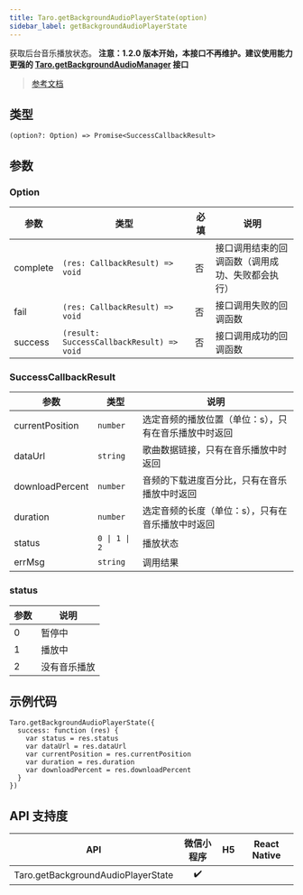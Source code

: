 ```yaml
---
title: Taro.getBackgroundAudioPlayerState(option)
sidebar_label: getBackgroundAudioPlayerState
---
```


获取后台音乐播放状态。
**注意：1.2.0 版本开始，本接口不再维护。建议使用能力更强的 [Taro.getBackgroundAudioManager](https://developers.weixin.qq.com/miniprogram/dev/api/media/background-audio/wx.getBackgroundAudioManager.html) 接口**

> [参考文档](https://developers.weixin.qq.com/miniprogram/dev/api/media/background-audio/wx.getBackgroundAudioPlayerState.html)

## 类型

```tsx
(option?: Option) => Promise<SuccessCallbackResult>
```

## 参数

### Option

<table>
  <thead>
    <tr>
      <th>参数</th>
      <th>类型</th>
      <th style={{ textAlign: "center"}}>必填</th>
      <th>说明</th>
    </tr>
  </thead>
  <tbody>
    <tr>
      <td>complete</td>
      <td><code>(res: CallbackResult) =&gt; void</code></td>
      <td style={{ textAlign: "center"}}>否</td>
      <td>接口调用结束的回调函数（调用成功、失败都会执行）</td>
    </tr>
    <tr>
      <td>fail</td>
      <td><code>(res: CallbackResult) =&gt; void</code></td>
      <td style={{ textAlign: "center"}}>否</td>
      <td>接口调用失败的回调函数</td>
    </tr>
    <tr>
      <td>success</td>
      <td><code>(result: SuccessCallbackResult) =&gt; void</code></td>
      <td style={{ textAlign: "center"}}>否</td>
      <td>接口调用成功的回调函数</td>
    </tr>
  </tbody>
</table>

### SuccessCallbackResult

<table>
  <thead>
    <tr>
      <th>参数</th>
      <th>类型</th>
      <th>说明</th>
    </tr>
  </thead>
  <tbody>
    <tr>
      <td>currentPosition</td>
      <td><code>number</code></td>
      <td>选定音频的播放位置（单位：s），只有在音乐播放中时返回</td>
    </tr>
    <tr>
      <td>dataUrl</td>
      <td><code>string</code></td>
      <td>歌曲数据链接，只有在音乐播放中时返回</td>
    </tr>
    <tr>
      <td>downloadPercent</td>
      <td><code>number</code></td>
      <td>音频的下载进度百分比，只有在音乐播放中时返回</td>
    </tr>
    <tr>
      <td>duration</td>
      <td><code>number</code></td>
      <td>选定音频的长度（单位：s），只有在音乐播放中时返回</td>
    </tr>
    <tr>
      <td>status</td>
      <td><code>0 | 1 | 2</code></td>
      <td>播放状态</td>
    </tr>
    <tr>
      <td>errMsg</td>
      <td><code>string</code></td>
      <td>调用结果</td>
    </tr>
  </tbody>
</table>

### status

<table>
  <thead>
    <tr>
      <th>参数</th>
      <th>说明</th>
    </tr>
  </thead>
  <tbody>
    <tr>
      <td>0</td>
      <td>暂停中</td>
    </tr>
    <tr>
      <td>1</td>
      <td>播放中</td>
    </tr>
    <tr>
      <td>2</td>
      <td>没有音乐播放</td>
    </tr>
  </tbody>
</table>

## 示例代码

```tsx
Taro.getBackgroundAudioPlayerState({
  success: function (res) {
    var status = res.status
    var dataUrl = res.dataUrl
    var currentPosition = res.currentPosition
    var duration = res.duration
    var downloadPercent = res.downloadPercent
  }
})
```

## API 支持度

| API | 微信小程序 | H5 | React Native |
| :---: | :---: | :---: | :---: |
| Taro.getBackgroundAudioPlayerState | ✔️ |  |  |
